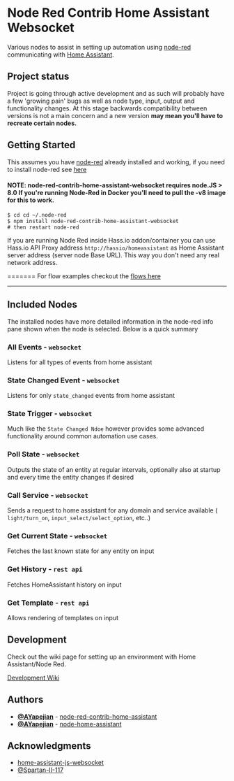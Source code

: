 # Node Red Contrib Home Assistant Websocket

Various nodes to assist in setting up automation using [node-red](https://nodered.org/) communicating with [Home Assistant](https://home-assistant.io/).

## Project status

Project is going through active development and as such will probably have a few 'growing pain' bugs as well as node type, input, output and functionality changes.  At this stage backwards compatibility between versions is not a main concern and a new version __may mean you'll have to recreate certain nodes.__

## Getting Started

This assumes you have [node-red](http://nodered.org/) already installed and working, if you need to install node-red see [here](http://nodered.org/docs/getting-started/installation)

#### NOTE: node-red-contrib-home-assistant-websocket requires node.JS > 8.0  If you're running Node-Red in Docker you'll need to pull the -v8 image for this to work.

```shell
$ cd cd ~/.node-red
$ npm install node-red-contrib-home-assistant-websocket
# then restart node-red
```

If you are running Node Red inside Hass.io addon/container you can use Hass.io API Proxy address `http://hassio/homeassistant` as Home Assistant server address (server node Base URL). This way you don't need any real network address.

=======
For flow examples checkout the [flows here](https://raw.githubusercontent.com/zachowj/node-red-contrib-home-assistant-websocket/master/docker/node-red/root-fs/data/flows.json)

---
## Included Nodes
The installed nodes have more detailed information in the node-red info pane shown when the node is selected. Below is a quick summary

### All Events - `websocket`
Listens for all types of events from home assistant

### State Changed Event - `websocket`
Listens for only `state_changed` events from home assistant

### State Trigger - `websocket`
Much like the `State Changed Ndoe` however provides some advanced functionality around common automation use cases.

### Poll State - `websocket`
Outputs the state of an entity at regular intervals, optionally also at startup and every time the entity changes if desired

### Call Service - `websocket`
Sends a request to home assistant for any domain and service available ( `light/turn_on`, `input_select/select_option`, etc..)

### Get Current State - `websocket`
Fetches the last known state for any entity on input

### Get History - `rest api`
Fetches HomeAssistant history on input

### Get Template - `rest api`
Allows rendering of templates on input

## Development
Check out the wiki page for setting up an environment with Home Assistant/Node Red.

[Development Wiki](https://github.com/zachowj/node-red-contrib-home-assistant-websocket/wiki/Development)

## Authors
* **[@AYapejian](https://github.com/AYapejian)** - [node-red-contrib-home-assistant](https://github.com/AYapejian/node-red-contrib-home-assistant)
* **[@AYapejian](https://github.com/AYapejian)** - [node-home-assistant](https://github.com/AYapejian/node-home-assistant)

## Acknowledgments

* [home-assistant-js-websocket](https://github.com/home-assistant/home-assistant-js-websocket)
* [@Spartan-II-117](https://github.com/Spartan-II-117)